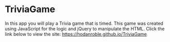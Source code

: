 # TriviaGame
In this app you will play a Trivia game that is timed. This game was created using JavaScript for the logic and jQuery to manipulate the HTML. 
Click the link below to view the site:
https://hodanroble.github.io/TriviaGame
